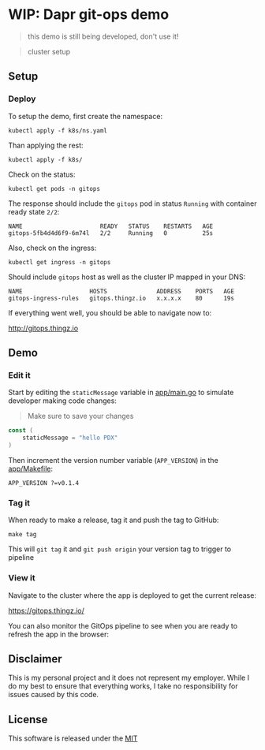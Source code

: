 # WIP: Dapr git-ops demo 

> this demo is still being developed, don't use it!

> cluster setup 

## Setup 

### Deploy

To setup the demo, first create the namespace: 

```shell
kubectl apply -f k8s/ns.yaml
```

Than applying the rest:

```shell
kubectl apply -f k8s/
```

Check on the status: 

```shell
kubectl get pods -n gitops
```

The response should include the `gitops` pod in status `Running` with container ready state `2/2`:

```shell
NAME                      READY   STATUS    RESTARTS   AGE
gitops-5fb4d4d6f9-6m74l   2/2     Running   0          25s
```

Also, check on the ingress: 

```shell
kubectl get ingress -n gitops
```

Should include `gitops` host as well as the cluster IP mapped in your DNS:

```shell
NAME                   HOSTS              ADDRESS    PORTS   AGE
gitops-ingress-rules   gitops.thingz.io   x.x.x.x    80      19s
```

If everything went well, you should be able to navigate now to: 

http://gitops.thingz.io

## Demo 

### Edit it

Start by editing the `staticMessage` variable in [app/main.go](app/main.go) to simulate developer making code changes:

> Make sure to save your changes

```go
const (
	staticMessage = "hello PDX"
)
```

Then increment the version number variable (`APP_VERSION`) in the [app/Makefile](app/Makefile):

```shell
APP_VERSION ?=v0.1.4
```

### Tag it

When ready to make a release, tag it and push the tag to GitHub:

```shell
make tag
```

This will `git tag` it and `git push origin` your version tag to trigger to pipeline

### View it

Navigate to the cluster where the app is deployed to get the current release:

https://gitops.thingz.io/

You can also monitor the GitOps pipeline to see when you are ready to refresh the app in the browser:


## Disclaimer

This is my personal project and it does not represent my employer. While I do my best to ensure that everything works, I take no responsibility for issues caused by this code.

## License

This software is released under the [MIT](../LICENSE)
